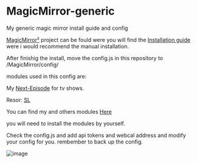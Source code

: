 # MagicMirror-generic
My generic magic mirror install guide and config

[MagicMirror²](https://github.com/MagicMirrorOrg/MagicMirror) project can be fould were you will find the [Installation guide](https://docs.magicmirror.builders/getting-started/installation.html#manual-installation) were i would recommend the manual installation.


After finishig the install, move the config.js in this repository to /MagicMirror/config/

modules used in this config are:

My [Next-Episode](https://github.com/PierreGode/MMM-next-episode) for tv shows.

Resor: [SL](https://github.com/teppos/MMM-SL)

You can find my and others modules [Here](https://github.com/MagicMirrorOrg/MagicMirror/wiki/3rd-party-modules)

you will need to install the modules by yourself.


Check the config.js and add api tokens and webcal address and modify your config for you. rembember to back up the config.

![image](https://github.com/PierreGode/MagicMirror-generic/assets/8579922/9d4e54f5-922f-4fec-8ac2-be6fedccafb0)






